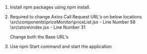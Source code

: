 1. Install npm packages using npm install.
2. Required to change Axios Call Request URL's on below locations 
    \src\components\priceMonitor\priceList.jsx - Line Number 58
    \src\store\index.jsx - Line Number 31 

    Change both the Base URL's 
3. Use npm Start command and start the application
